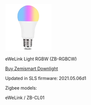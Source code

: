![icon](icon.png)

eWeLink Light RGBW (ZB-RGBCW)

[Buy Zemismart Downlight](http://alli.pub/5ra1yf)

Updated in SLS firmware: 2021.05.06d1

Zigbee models:

eWeLink / ZB-CL01
